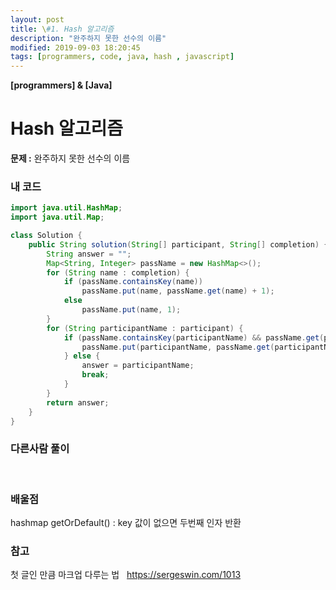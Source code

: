 ```yaml
---
layout: post
title: \#1. Hash 알고리즘
description: "완주하지 못한 선수의 이름"
modified: 2019-09-03 18:20:45
tags: [programmers, code, java, hash , javascript]
---
```


**[programmers] & [Java]**

# Hash 알고리즘
**문제 :** 완주하지 못한 선수의 이름
<br>

### 내 코드
```java
import java.util.HashMap;
import java.util.Map;

class Solution {
	public String solution(String[] participant, String[] completion) {
		String answer = "";
		Map<String, Integer> passName = new HashMap<>();
		for (String name : completion) {
			if (passName.containsKey(name))
				passName.put(name, passName.get(name) + 1);
			else
				passName.put(name, 1);
		}
		for (String participantName : participant) {
			if (passName.containsKey(participantName) && passName.get(participantName) > 0) {
				passName.put(participantName, passName.get(participantName) - 1);
			} else {
				answer = participantName;
				break;
			}
		}
		return answer;
	}
}
```

### 다른사람 풀이

<br>

### 배울점
hashmap getOrDefault() : key 값이 없으면 두번째 인자 반환
<br>


### 참고
첫 글인 만큼 마크업 다루는 법 &nbsp; https://sergeswin.com/1013





